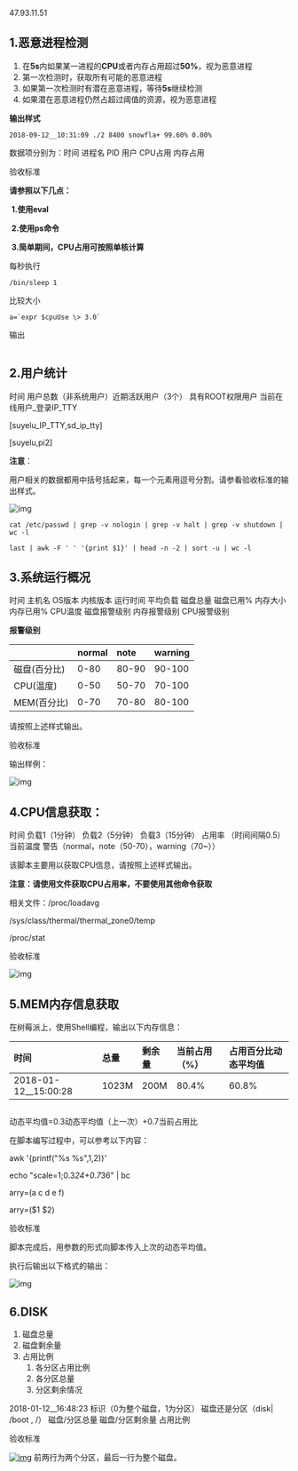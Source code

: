 47.93.11.51

## 1.恶意进程检测

1. 在**5s**内如果某一进程的**CPU**或者内存占用超过**50%**，视为恶意进程
2. 第一次检测时，获取所有可能的恶意进程
3. 如果第一次检测时有潜在恶意进程，等待**5s**继续检测
4. 如果潜在恶意进程仍然占超过阈值的资源，视为恶意进程

**输出样式**

```
2018-09-12__10:31:09 ./2 8400 snowfla+ 99.60% 0.00%
```

数据项分别为：时间 进程名 PID 用户 CPU占用 内存占用

验收标准

**请参照以下几点：**

​     **1.使用eval**

​     **2.使用ps命令**

​     **3.简单期间，CPU占用可按照单核计算**

每秒执行

```shell
/bin/sleep 1
```



比较大小

```shell
a=`expr $cpuUse \> 3.0`
```

输出

```shell

```



## 2.用户统计

时间 用户总数（非系统用户）近期活跃用户（3个） 具有ROOT权限用户 当前在线用户_登录IP_TTY

[suyelu_IP_TTY,sd_ip_tty]

[suyelu,pi2]

**注意**：

用户相关的数据都用中括号括起来，每一个元素用逗号分割。请参看验收标准的输出样式。

![img](http://47.93.11.51/zentao/file-read-23.png)



```shell
cat /etc/passwd | grep -v nologin | grep -v halt | grep -v shutdown | wc -l
```



```shell
last | awk -F ' ' '{print $1}' | head -n -2 | sort -u | wc -l
```



## 3.系统运行概况

时间 主机名 OS版本 内核版本 运行时间 平均负载 磁盘总量 磁盘已用% 内存大小 内存已用% CPU温度 磁盘报警级别 内存报警级别 CPU报警级别

**报警级别**

|              | normal | note  | warning |
| :----------- | :----- | :---- | :------ |
| 磁盘(百分比) | 0-80   | 80-90 | 90-100  |
| CPU(温度)    | 0-50   | 50-70 | 70-100  |
| MEM(百分比)  | 0-70   | 70-80 | 80-100  |



请按照上述样式输出。

验收标准

输出样例：

![img](http://47.93.11.51/zentao/file-read-22.png)



## 4.CPU信息获取：

时间 负载1（1分钟） 负载2（5分钟） 负载3（15分钟） 占用率 （时间间隔0.5） 当前温度 警告（normal，note（50-70），warning（70~））



该脚本主要用以获取CPU信息，请按照上述样式输出。

**注意：请使用文件获取CPU占用率，不要使用其他命令获取**

相关文件：/proc/loadavg

/sys/class/thermal/thermal_zone0/temp

/proc/stat

验收标准

![img](http://47.93.11.51/zentao/file-read-21.png)



## 5.MEM内存信息获取

在树莓派上，使用Shell编程，输出以下内存信息：

| 时间                 | 总量  | 剩余量 | 当前占用（%） | 占用百分比动态平均值 |
| :------------------- | :---- | :----- | :------------ | :------------------- |
| 2018-01-12__15:00:28 | 1023M | 200M   | 80.4%         | 60.8%                |

##  

动态平均值=0.3动态平均值（上一次）+0.7当前占用比

在脚本编写过程中，可以参考以下内容：

awk '{printf("%s %s",$1,$2)}'

echo "scale=1;0.3*24+0.7*36" | bc

arry=(a c d e f)

arry=($1 $2)

验收标准

脚本完成后，用参数的形式向脚本传入上次的动态平均值。

执行后输出以下格式的输出：

![img](http://47.93.11.51/zentao/file-read-2.png)



## 6.DISK

1. 磁盘总量
2. 磁盘剩余量
3. 占用比例
   1. 各分区占用比例
   2. 各分区总量
   3. 分区剩余情况

2018-01-12__16:48:23 标识（0为整个磁盘，1为分区） 磁盘还是分区（disk| /boot , /） 磁盘/分区总量 磁盘/分区剩余量 占用比例

验收标准

[![img](http://47.93.11.51/zentao/file-read-438.png)](http://47.93.11.51/zentao/file-read-438.png)
前两行为两个分区，最后一行为整个磁盘。